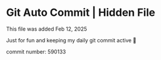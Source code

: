 # Git Auto Commit | Hidden File

This file was added Feb 12, 2025

Just for fun and keeping my daily git commit active 🤪

commit number: 590133
